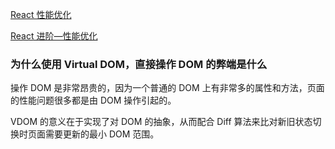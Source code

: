 [React 性能优化](https://segmentfault.com/a/1190000006254212)

[React 进阶—性能优化](https://segmentfault.com/a/1190000008925295)

### 为什么使用 Virtual DOM，直接操作 DOM 的弊端是什么

操作 DOM 是非常昂贵的，因为一个普通的 DOM 上有非常多的属性和方法，页面的性能问题很多都是由 DOM 操作引起的。

VDOM 的意义在于实现了对 DOM 的抽象，从而配合 Diff 算法来比对新旧状态切换时页面需要更新的最小 DOM 范围。
